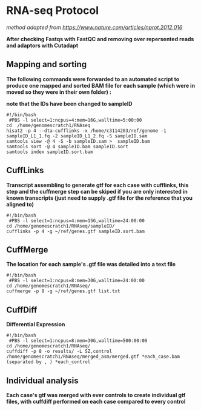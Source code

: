 # RNA-seq Protocol

*method adapted from https://www.nature.com/articles/nprot.2012.016*

**After checking Fastqs with FastQC and removing over repersented reads and adaptors with Cutadapt**


## Mapping and sorting

**The following commands were forwarded to an automated script to produce one mapped and sorted BAM file for each sample (which were in moved so they were in their own folder) :**

**note that the IDs have been changed to sampleID**

```
#!/bin/bash
 #PBS -l select=1:ncpus=4:mem=16G,walltime=5:00:00
cd  /home/genomescratch1/RNAseq
hisat2 -p 4 --dta-cufflinks -x /home/c3114203/ref/genome -1  sampleID_L1_1.fq -2 sampleID_L1_2.fq -S sampleID.sam 
samtools view -@ 4 -S -b sampleID.sam >  sampleID.bam 
samtools sort -@ 4 sampleID.bam sampleID.sort
samtools index sampleID.sort.bam
```

## CuffLinks

**Transcript assembling to generate gtf for each case with cufflinks, this step and the cuffmerge step can be skiped if you are only interested in known transcripts (just need to supply .gtf file for the reference that you aligned to)**

```
#!/bin/bash
 #PBS -l select=1:ncpus=4:mem=15G,walltime=24:00:00
cd /home/genomescratch1/RNAseq/sampleID/
cufflinks -p 4 -g ~/ref/genes.gtf sampleID.sort.bam
```

## CuffMerge

**The location for each sample's .gtf file was detailed into a text file**

```
#!/bin/bash
 #PBS -l select=1:ncpus=8:mem=30G,walltime=24:00:00
cd /home/genomescratch1/RNAseq/
cuffmerge -p 8 -g ~/ref/genes.gtf list.txt
```

## CuffDiff

**Differential Expression**

```
#!/bin/bash
 #PBS -l select=1:ncpus=8:mem=30G,walltime=500:00:00
cd /home/genomescratch1/RNAseq/
cuffdiff -p 8 -o results/ -L SZ,control /home/genomescratch1/RNAseq/merged_asm/merged.gtf *each_case.bam (separated by , ) *each_control
```

## Individual analysis

**Each case's gtf was merged with ever controls to create individual gtf files, with cuffdiff performed on each case compared to every control**











